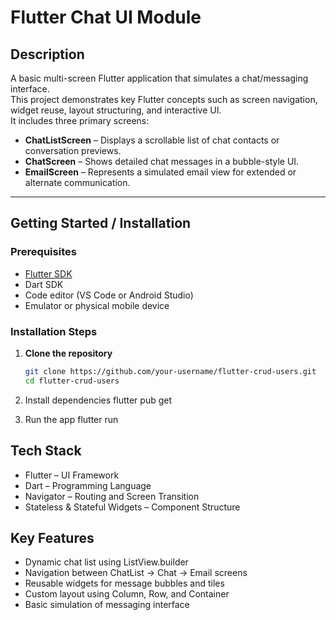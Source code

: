 # Flutter Chat UI Module

## Description

A basic multi-screen Flutter application that simulates a chat/messaging interface.  
This project demonstrates key Flutter concepts such as screen navigation, widget reuse, layout structuring, and interactive UI.  
It includes three primary screens:

- **ChatListScreen** – Displays a scrollable list of chat contacts or conversation previews.
- **ChatScreen** – Shows detailed chat messages in a bubble-style UI.
- **EmailScreen** – Represents a simulated email view for extended or alternate communication.



---

## Getting Started / Installation

### Prerequisites

- [Flutter SDK](https://flutter.dev/docs/get-started/install)  
- Dart SDK  
- Code editor (VS Code or Android Studio)  
- Emulator or physical mobile device  

### Installation Steps

1. **Clone the repository**
   ```bash
   git clone https://github.com/your-username/flutter-crud-users.git
   cd flutter-crud-users

2. Install dependencies
flutter pub get

3. Run the app
flutter run

## Tech Stack
- Flutter – UI Framework
- Dart – Programming Language
- Navigator – Routing and Screen Transition
- Stateless & Stateful Widgets – Component Structure

## Key Features
- Dynamic chat list using ListView.builder
- Navigation between ChatList → Chat → Email screens
- Reusable widgets for message bubbles and tiles
- Custom layout using Column, Row, and Container
- Basic simulation of messaging interface

